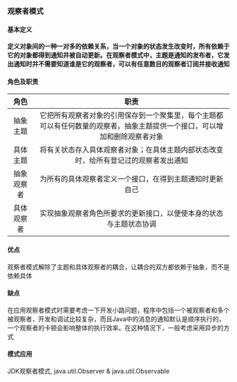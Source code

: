 ### 观察者模式
#### 基本定义
**定义对象间的一种一对多的依赖关系，当一个对象的状态发生改变时，所有依赖于它的对象都得到通知并被自动更新。在观察者模式中，主题是通知的发布者，它发出通知时并不需要知道谁是它的观察者，可以有任意数目的观察者订阅并接收通知**  
#### 角色及职责
角色 | 职责
:---:|:---:
抽象主题 | 它把所有观察者对象的引用保存到一个聚集里，每个主题都可以有任何数量的观察者。抽象主题提供一个接口，可以增加和删除观察者对象
具体主题 | 将有关状态存入具体观察者对象；在具体主题内部状态改变时，给所有登记过的观察者发出通知
抽象观察者 | 为所有的具体观察者定义一个接口，在得到主题通知时更新自己
具体观察者 | 实现抽象观察者角色所要求的更新接口，以便使本身的状态与主题状态协调
#### 优点
观察者模式解除了主题和具体观察者的耦合，让耦合的双方都依赖于抽象，而不是依赖具体
#### 缺点
在应用观察者模式时需要考虑一下开发小路问题，程序中包括一个被观察者和多个被观察者，开发和调试比较复杂，而且Java中的消息的通知默认是顺序执行的，一个观察者的卡顿会影响整体的执行效率。在这种情况下，一般考虑采用异步的方式
#### 模式应用
JDK观察者模式, java.util.Observer & java.util.Observable
